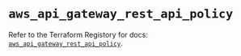 # `aws_api_gateway_rest_api_policy`

Refer to the Terraform Registory for docs: [`aws_api_gateway_rest_api_policy`](https://registry.terraform.io/providers/hashicorp/aws/5.20.0/docs/resources/api_gateway_rest_api_policy).
